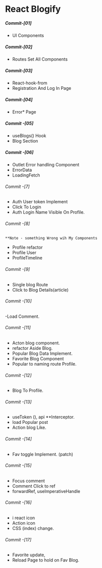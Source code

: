 # React Blogify

##### Commit-[01]

- UI Components

##### Commit-[02]

- Routes Set All Components

##### Commit-[03]

- React-hook-from
- Registration And Log In Page

##### Commit-[04]

- Error\* Page

##### Commit -[05]

- useBlogs() Hook
- Blog Section

##### Commit -[06]

- Outlet Error handling Component
- ErrorData
- LoadingFetch

###### Commit -[7]

- Auth User token Implement
- Click To Login
- Auth Login Name Visible On Profile.

###### Commit -[8]

    **Note - something Wrong wih My Components

- Profile refactor
- Profile User
- ProfileTimeline

###### Commit -[9]

- Single blog Route
- Click to Blog Details(article)

###### Commit -[10]

-Load Comment.

###### Commit -[11]

- Acton blog component.
- refactor Aside Blog.
- Popular Blog Data Implement.
- Favorite Blog Component
- Popular to naming route Profile.

###### Commit -[12]

- Blog To Profile.

###### Commit -[13]

- useToken (), api \*\*Interceptor.
- load Popular post
- Action blog Like.

###### Commit -[14]

- Fav toggle Implement. (patch)

###### Commit -[15]

- Focus comment
- Comment Click to ref
- forwardRef, useImperativeHandle

###### Commit -[16]

- i react icon
- Action icon
- CSS (index) change.

###### Commit -[17]

- Favorite update,
- Reload Page to hold on Fav Blog.
